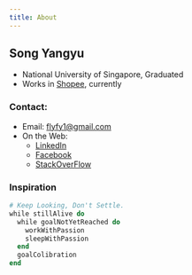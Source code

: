 ```yaml
---                                                                                
title: About                                                                       
---                                                                                
```


## Song Yangyu

* National University of Singapore, Graduated
* Works in [Shopee](https://shopee.sg/), currently

### Contact:
* Email: <flyfy1@gmail.com>
* On the Web:
    - [LinkedIn](http://www.linkedin.com/profile/view?id=74008868)
    - [Facebook](http://www.facebook.com/flyfy1)
    - [StackOverFlow](http://stackoverflow.com/users/799550/songyy)

### Inspiration

```ruby
# Keep Looking, Don't Settle.
while stillAlive do                                                                
  while goalNotYetReached do                                                       
    workWithPassion                                                                
    sleepWithPassion                                                               
  end                                                                              
  goalColibration                                                                  
end
```
